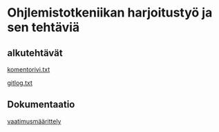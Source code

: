 # Ohjlemistotkeniikan harjoitustyö ja sen tehtäviä
## alkutehtävät

[komentorivi.txt](https://github.com/seppaemi/ot-harjoitustyo/blob/master/laskarit/komentorivi.txt)

[gitlog.txt](https://github.com/seppaemi/ot-harjoitustyo/blob/master/laskarit/gitlog.txt)

## Dokumentaatio
[vaatimusmäärittely](https://github.com/seppaemi/ot-harjoitustyo/blob/master/dokumentaatio/vaatimusm%C3%A4%C3%A4rittely.md)
